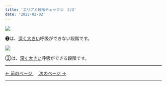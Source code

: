 ```yaml
---
title: 'エリアと段階チェック②　2/3'
date: '2022-02-02'
---
```

![](/images/012_1.jpg)

➋は、[深く大きい]()呼吸ができない段階です。   

![](/images/012_2.jpg)

②は、[深く大きい]()呼吸ができる段階です。

***
[ ← 前のページ ](/posts/012-1)　[ 次のページ → ](/posts/012-3)
***
